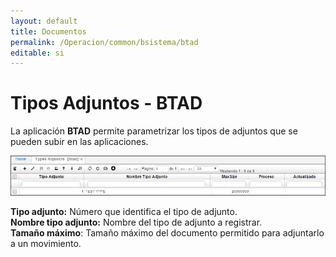 ```yaml
---
layout: default
title: Documentos
permalink: /Operacion/common/bsistema/btad
editable: si
---
```


# Tipos Adjuntos - BTAD

La aplicación **BTAD** permite parametrizar los tipos de adjuntos que se pueden subir en las aplicaciones.  

![](btad1.png)

**Tipo adjunto:** Número que identifica el tipo de adjunto.  
**Nombre tipo adjunto:** Nombre del tipo de adjunto a registrar.  
**Tamaño máximo**: Tamaño máximo del documento permitido para adjuntarlo a un movimiento.  


